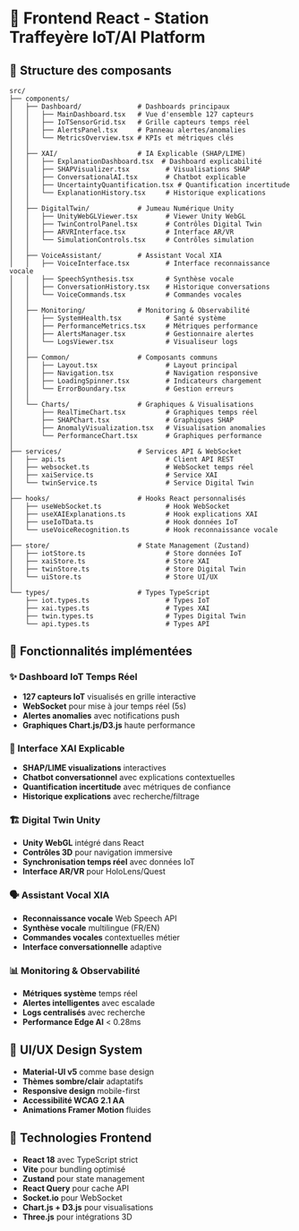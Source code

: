 # 🎯 Frontend React - Station Traffeyère IoT/AI Platform

## 📁 Structure des composants

```
src/
├── components/
│   ├── Dashboard/              # Dashboards principaux
│   │   ├── MainDashboard.tsx   # Vue d'ensemble 127 capteurs
│   │   ├── IoTSensorGrid.tsx   # Grille capteurs temps réel
│   │   ├── AlertsPanel.tsx     # Panneau alertes/anomalies
│   │   └── MetricsOverview.tsx # KPIs et métriques clés
│   │
│   ├── XAI/                    # IA Explicable (SHAP/LIME)
│   │   ├── ExplanationDashboard.tsx  # Dashboard explicabilité
│   │   ├── SHAPVisualizer.tsx         # Visualisations SHAP
│   │   ├── ConversationalAI.tsx       # Chatbot explicable
│   │   ├── UncertaintyQuantification.tsx # Quantification incertitude
│   │   └── ExplanationHistory.tsx     # Historique explications
│   │
│   ├── DigitalTwin/            # Jumeau Numérique Unity
│   │   ├── UnityWebGLViewer.tsx       # Viewer Unity WebGL
│   │   ├── TwinControlPanel.tsx       # Contrôles Digital Twin
│   │   ├── ARVRInterface.tsx          # Interface AR/VR
│   │   └── SimulationControls.tsx     # Contrôles simulation
│   │
│   ├── VoiceAssistant/         # Assistant Vocal XIA
│   │   ├── VoiceInterface.tsx         # Interface reconnaissance vocale
│   │   ├── SpeechSynthesis.tsx        # Synthèse vocale
│   │   ├── ConversationHistory.tsx    # Historique conversations
│   │   └── VoiceCommands.tsx          # Commandes vocales
│   │
│   ├── Monitoring/             # Monitoring & Observabilité
│   │   ├── SystemHealth.tsx           # Santé système
│   │   ├── PerformanceMetrics.tsx     # Métriques performance
│   │   ├── AlertsManager.tsx          # Gestionnaire alertes
│   │   └── LogsViewer.tsx             # Visualiseur logs
│   │
│   ├── Common/                 # Composants communs
│   │   ├── Layout.tsx                 # Layout principal
│   │   ├── Navigation.tsx             # Navigation responsive
│   │   ├── LoadingSpinner.tsx         # Indicateurs chargement
│   │   └── ErrorBoundary.tsx          # Gestion erreurs
│   │
│   └── Charts/                 # Graphiques & Visualisations
│       ├── RealTimeChart.tsx          # Graphiques temps réel
│       ├── SHAPChart.tsx              # Graphiques SHAP
│       ├── AnomalyVisualization.tsx   # Visualisation anomalies
│       └── PerformanceChart.tsx       # Graphiques performance
│
├── services/                   # Services API & WebSocket
│   ├── api.ts                         # Client API REST
│   ├── websocket.ts                   # WebSocket temps réel
│   ├── xaiService.ts                  # Service XAI
│   └── twinService.ts                 # Service Digital Twin
│
├── hooks/                      # Hooks React personnalisés
│   ├── useWebSocket.ts                # Hook WebSocket
│   ├── useXAIExplanations.ts          # Hook explications XAI
│   ├── useIoTData.ts                  # Hook données IoT
│   └── useVoiceRecognition.ts         # Hook reconnaissance vocale
│
├── store/                      # State Management (Zustand)
│   ├── iotStore.ts                    # Store données IoT
│   ├── xaiStore.ts                    # Store XAI
│   ├── twinStore.ts                   # Store Digital Twin
│   └── uiStore.ts                     # Store UI/UX
│
└── types/                      # Types TypeScript
    ├── iot.types.ts                   # Types IoT
    ├── xai.types.ts                   # Types XAI
    ├── twin.types.ts                  # Types Digital Twin
    └── api.types.ts                   # Types API
```

## 🚀 Fonctionnalités implémentées

### ✨ Dashboard IoT Temps Réel
- **127 capteurs IoT** visualisés en grille interactive
- **WebSocket** pour mise à jour temps réel (5s)
- **Alertes anomalies** avec notifications push
- **Graphiques Chart.js/D3.js** haute performance

### 🧠 Interface XAI Explicable
- **SHAP/LIME visualizations** interactives
- **Chatbot conversationnel** avec explications contextuelles
- **Quantification incertitude** avec métriques de confiance
- **Historique explications** avec recherche/filtrage

### 🏗️ Digital Twin Unity
- **Unity WebGL** intégré dans React
- **Contrôles 3D** pour navigation immersive
- **Synchronisation temps réel** avec données IoT
- **Interface AR/VR** pour HoloLens/Quest

### 🗣️ Assistant Vocal XIA
- **Reconnaissance vocale** Web Speech API
- **Synthèse vocale** multilingue (FR/EN)
- **Commandes vocales** contextuelles métier
- **Interface conversationnelle** adaptive

### 📊 Monitoring & Observabilité
- **Métriques système** temps réel
- **Alertes intelligentes** avec escalade
- **Logs centralisés** avec recherche
- **Performance Edge AI** < 0.28ms

## 🎨 UI/UX Design System

- **Material-UI v5** comme base design
- **Thèmes sombre/clair** adaptatifs
- **Responsive design** mobile-first
- **Accessibilité WCAG 2.1 AA**
- **Animations Framer Motion** fluides

## 🔧 Technologies Frontend

- **React 18** avec TypeScript strict
- **Vite** pour bundling optimisé
- **Zustand** pour state management
- **React Query** pour cache API
- **Socket.io** pour WebSocket
- **Chart.js + D3.js** pour visualisations
- **Three.js** pour intégrations 3D